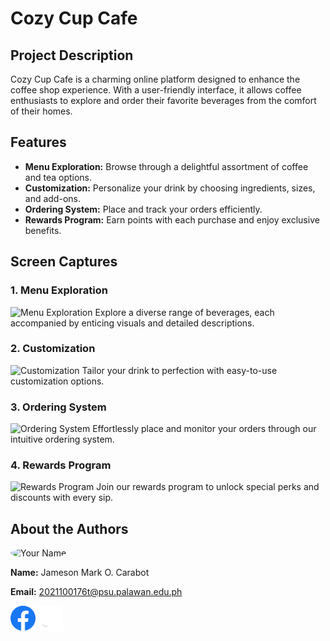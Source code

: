 # Cozy Cup Cafe

## Project Description
Cozy Cup Cafe is a charming online platform designed to enhance the coffee shop experience. With a user-friendly interface, it allows coffee enthusiasts to explore and order their favorite beverages from the comfort of their homes.

## Features
- **Menu Exploration:** Browse through a delightful assortment of coffee and tea options.
- **Customization:** Personalize your drink by choosing ingredients, sizes, and add-ons.
- **Ordering System:** Place and track your orders efficiently.
- **Rewards Program:** Earn points with each purchase and enjoy exclusive benefits.

## Screen Captures
### 1. Menu Exploration
![Menu Exploration](images/menu_exploration.png)
Explore a diverse range of beverages, each accompanied by enticing visuals and detailed descriptions.

### 2. Customization
![Customization](images/customization.png)
Tailor your drink to perfection with easy-to-use customization options.

### 3. Ordering System
![Ordering System](images/ordering_system.png)
Effortlessly place and monitor your orders through our intuitive ordering system.

### 4. Rewards Program
![Rewards Program](images/rewards_program.png)
Join our rewards program to unlock special perks and discounts with every sip.

## About the Authors
<img src="https://github.com/urjay-em.png" alt="Your Name" width="150" style="border-radius: 50%;">

**Name:** Jameson Mark O. Carabot

**Email:** 2021100176t@psu.palawan.edu.ph

<a href="https://web.facebook.com/Jameson.carabot"><img src="img/facebook.png" alt="Facebook" width="40" height="40"></a> 
<a href="https://github.com/urjay-em"><img src="img/Github.png" alt="Facebook" width="40" height="40"></a>


